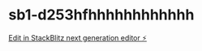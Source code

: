 # sb1-d253hfhhhhhhhhhhhh

[Edit in StackBlitz next generation editor ⚡️](https://stackblitz.com/~/github.com/Mrnikhil555/sb1-d253hfhhhhhhhhhhhh)